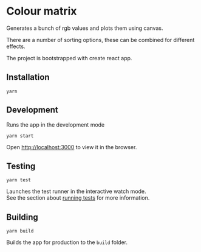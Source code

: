 # Colour matrix

Generates a bunch of rgb values and plots them using canvas.

There are a number of sorting options, these can be combined for different effects.

The project is bootstrapped with create react app.

## Installation

```
yarn
```

## Development

Runs the app in the development mode

```
yarn start
```
Open [http://localhost:3000](http://localhost:3000) to view it in the browser.

## Testing


```
yarn test
```

Launches the test runner in the interactive watch mode.<br />
See the section about [running tests](https://facebook.github.io/create-react-app/docs/running-tests) for more information.

## Building

```
yarn build
```

Builds the app for production to the `build` folder.

